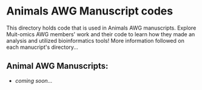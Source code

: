 # Animals AWG Manuscript codes

This directory holds code that is used in Animals AWG manuscripts. Explore Muit-omics AWG members' work and their code to learn how they made an analysis and utilized bioinformatics tools! More information followed on each manucript's directory...

## Animal AWG Manuscripts:

- *coming soon...*
